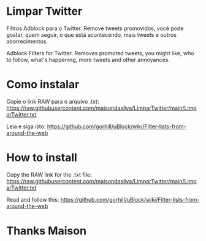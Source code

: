 # Limpar Twitter
Filtros Adblock para o Twitter. Remove tweets promovidos, você pode gostar, quem seguir, o que está acontecendo, mais tweets e outros aborrecimentos.

Adblock Filters for Twitter. Removes promoted tweets, you might like, who to follow, what's happening, more tweets and other annoyances.

# Como instalar
Copie o link RAW para o arquivo .txt: https://raw.githubusercontent.com/maisondasilva/LimparTwitter/main/LimparTwitter.txt

Leia e siga isto: https://github.com/gorhill/uBlock/wiki/Filter-lists-from-around-the-web

# How to install
Copy the RAW link for the .txt file: https://raw.githubusercontent.com/maisondasilva/LimparTwitter/main/LimparTwitter.txt

Read and follow this: https://github.com/gorhill/uBlock/wiki/Filter-lists-from-around-the-web

# Thanks Maison
